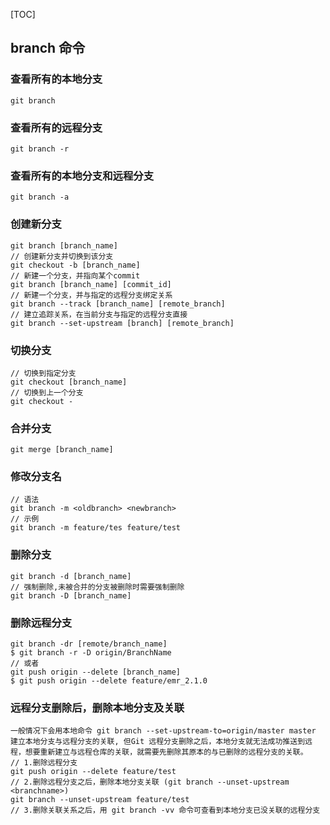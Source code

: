 [TOC]
## branch 命令
### 查看所有的本地分支
```
git branch
```
### 查看所有的远程分支
```
git branch -r
```
### 查看所有的本地分支和远程分支
```
git branch -a
```

### 创建新分支
```
git branch [branch_name]
// 创建新分支并切换到该分支
git checkout -b [branch_name]
// 新建一个分支，并指向某个commit
git branch [branch_name] [commit_id]
// 新建一个分支，并与指定的远程分支绑定关系
git branch --track [branch_name] [remote_branch]
// 建立追踪关系，在当前分支与指定的远程分支直接
git branch --set-upstream [branch] [remote_branch]
```
### 切换分支
```
// 切换到指定分支
git checkout [branch_name]
// 切换到上一个分支
git checkout -
```
### 合并分支
```
git merge [branch_name]
```
### 修改分支名
```
// 语法
git branch -m <oldbranch> <newbranch>
// 示例
git branch -m feature/tes feature/test
```
### 删除分支
```
git branch -d [branch_name]
// 强制删除,未被合并的分支被删除时需要强制删除
git branch -D [branch_name]
```
### 删除远程分支
```
git branch -dr [remote/branch_name]
$ git branch -r -D origin/BranchName
// 或者
git push origin --delete [branch_name]
$ git push origin --delete feature/emr_2.1.0
```
### 远程分支删除后，删除本地分支及关联
```
一般情况下会用本地命令 git branch --set-upstream-to=origin/master master 建立本地分支与远程分支的关联, 但Git 远程分支删除之后，本地分支就无法成功推送到远程，想要重新建立与远程仓库的关联，就需要先删除其原本的与已删除的远程分支的关联。
// 1.删除远程分支
git push origin --delete feature/test 
// 2.删除远程分支之后，删除本地分支关联 (git branch --unset-upstream <branchname>)
git branch --unset-upstream feature/test 
// 3.删除关联关系之后，用 git branch -vv 命令可查看到本地分支已没关联的远程分支
```

